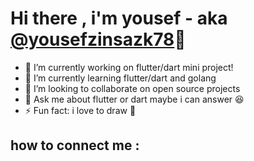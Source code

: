 # Hi there , i'm yousef - aka [@yousefzinsazk78](https://github.com/YousefZinsazK78/)👋

- 🔭 I’m currently working on flutter/dart mini project!
- 🌱 I’m currently learning flutter/dart and golang
- 👯 I’m looking to collaborate on open source projects
- 💬 Ask me about flutter or dart maybe i can answer :laughing:
- ⚡ Fun fact: i love to draw :art:

## how to connect me : 

<!-- - 🤔 I’m looking for help with ... -->
